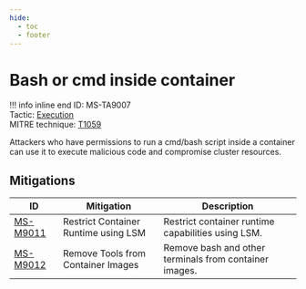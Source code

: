 ```yaml
---
hide:
  - toc
  - footer
---
```


# Bash or cmd inside container

!!! info inline end
    ID: MS-TA9007 <br>
    Tactic: [Execution](../tactics/Execution/index.md) <br>
    MITRE technique: [T1059](https://attack.mitre.org/techniques/T1059/)

Attackers who have permissions to run a cmd/bash script inside a container can use it to execute malicious code and compromise cluster resources.

## Mitigations

|ID|Mitigation|Description|
|--|----------|-----------|
|[MS-M9011](../mitigations/MS-M9011%20Restrict%20Container%20Runtime%20using%20LSM.md)|Restrict Container Runtime using LSM|Restrict container runtime capabilities using LSM.|
|[MS-M9012](../mitigations/MS-M9012%20Remove%20Tools%20from%20Container%20Images.md)|Remove Tools from Container Images|Remove bash and other terminals from container images.|